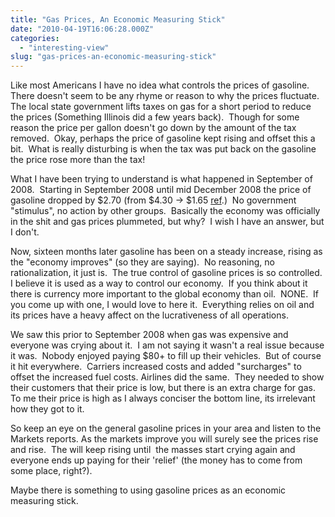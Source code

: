 ```yaml
---
title: "Gas Prices, An Economic Measuring Stick"
date: "2010-04-19T16:06:28.000Z"
categories: 
  - "interesting-view"
slug: "gas-prices-an-economic-measuring-stick"
---
```


Like most Americans I have no idea what controls the prices of gasoline.  There doesn't seem to be any rhyme or reason to why the prices fluctuate.  The local state government lifts taxes on gas for a short period to reduce the prices (Something Illinois did a few years back).  Though for some reason the price per gallon doesn't go down by the amount of the tax removed.  Okay, perhaps the price of gasoline kept rising and offset this a bit.  What is really disturbing is when the tax was put back on the gasoline the price rose more than the tax!

What I have been trying to understand is what happened in September of 2008.  Starting in September 2008 until mid December 2008 the price of gasoline dropped by $2.70 (from $4.30 -> $1.65 [ref](http://www.chicagogasprices.com/Retail_Price_Chart.aspx "ChicagoGasPrices.com").)  No government "stimulus", no action by other groups.  Basically the economy was officially in the shit and gas prices plummeted, but why?  I wish I have an answer, but I don't.

Now, sixteen months later gasoline has been on a steady increase, rising as the "economy improves" (so they are saying).  No reasoning, no rationalization, it just is.  The true control of gasoline prices is so controlled.  I believe it is used as a way to control our economy.  If you think about it there is currency more important to the global economy than oil.  NONE.  If you come up with one, I would love to here it.  Everything relies on oil and its prices have a heavy affect on the lucrativeness of all operations.

We saw this prior to September 2008 when gas was expensive and everyone was crying about it.  I am not saying it wasn't a real issue because it was.  Nobody enjoyed paying $80+ to fill up their vehicles.  But of course it hit everywhere.  Carriers increased costs and added "surcharges" to offset the increased fuel costs. Airlines did the same.  They needed to show their customers that their price is low, but there is an extra charge for gas.  To me their price is high as I always conciser the bottom line, its irrelevant how they got to it.

So keep an eye on the general gasoline prices in your area and listen to the Markets reports. As the markets improve you will surely see the prices rise and rise.  The will keep rising until  the masses start crying again and everyone ends up paying for their 'relief' (the money has to come from some place, right?).

Maybe there is something to using gasoline prices as an economic measuring stick.
